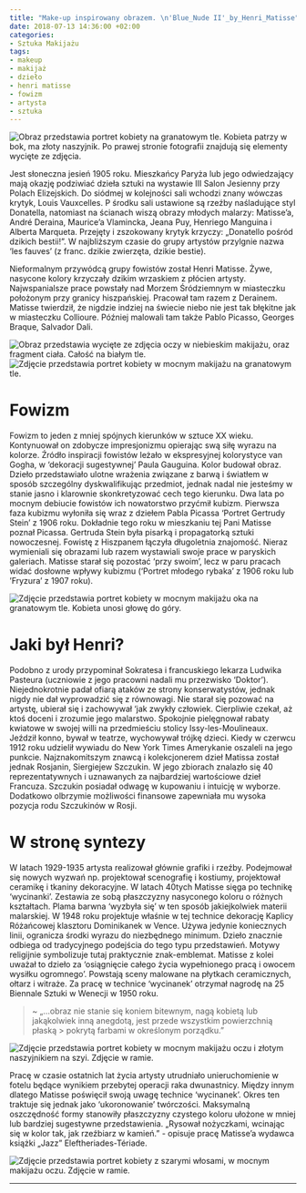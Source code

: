 ```yaml
---
title: "Make-up inspirowany obrazem. \n'Blue_Nude II'_by_Henri_Matisse"
date: 2018-07-13 14:36:00 +02:00
categories:
- Sztuka Makijażu
tags:
- makeup
- makijaż
- dzieło
- henri matisse
- fowizm
- artysta
- sztuka
---
```


![Obraz przedstawia portret kobiety na granatowym tle. Kobieta patrzy w bok, ma złoty naszyjnik. Po prawej stronie fotografii znajdują się elementy wycięte ze zdjęcia.](https://assets0.ello.co/uploads/asset/attachment/7955482/ello-optimized-a5bb3b8a.jpg)

Jest słoneczna jesień 1905 roku. Mieszkańcy Paryża lub jego odwiedzający mają okazję podziwiać dzieła sztuki na wystawie III Salon Jesienny przy Polach Elizejskich. Do siódmej w kolejności sali wchodzi znany wówczas krytyk, Louis Vauxcelles. P środku sali ustawione są rzeźby naśladujące styl Donatella, natomiast na ścianach wiszą obrazy młodych malarzy: Matisse’a, André
 Deraina, Maurice’a Vlamincka, Jeana Puy, Henriego Manguina i Alberta Marqueta. Przejęty i zszokowany krytyk krzyczy: „Donatello pośród dzikich bestii!”. W najbliższym czasie do grupy artystów przylgnie nazwa ‘les fauves’ (z franc. dzikie zwierzęta, dzikie bestie).

Nieformalnym przywódcą grupy fowistów został Henri Matisse. Żywe, nasycone kolory krzyczały dzikim wrzaskiem z płócien artysty. Najwspanialsze prace powstały nad Morzem Śródziemnym w miasteczku położonym przy granicy hiszpańskiej. Pracował tam razem z Derainem. Matisse twierdził, że nigdzie indziej na świecie niebo nie jest tak błękitne jak w miasteczku Collioure. Później malowali tam także Pablo Picasso, Georges Braque, Salvador Dali.

![Obraz przedstawia wycięte ze zdjęcia oczy w niebieskim makijażu, oraz fragment ciała. Całość na białym tle.](https://assets2.ello.co/uploads/asset/attachment/7955487/ello-optimized-2c8c7299.jpg)
![Zdjęcie przedstawia portret kobiety w mocnym makijażu na granatowym tle.](https://assets2.ello.co/uploads/asset/attachment/7955491/ello-optimized-44cc5b3f.jpg)

# Fowizm

Fowizm to jeden z mniej spójnych kierunków w sztuce XX wieku. Kontynuował on zdobycze impresjonizmu opierając swą siłę wyrazu na kolorze. Źródło inspiracji fowistów leżało w ekspresyjnej kolorystyce van Gogha, w ‘dekoracji sugestywnej’ Paula Gauguina. Kolor budował obraz. Dzieło przedstawiało ulotne wrażenia związane z barwą i światłem w sposób szczególny dyskwalifikując przedmiot, jednak nadal nie jesteśmy w stanie jasno i klarownie skonkretyzować cech tego kierunku. Dwa lata po mocnym debiucie fowistów ich nowatorstwo przyćmił kubizm. 
Pierwsza faza kubizmu wyłoniła się wraz z dziełem Pabla Picassa ‘Portret Gertrudy Stein’ z 1906 roku. Dokładnie tego roku w mieszkaniu tej Pani Matisse poznał Picassa. Gertruda Stein była pisarką i propagatorką sztuki nowoczesnej. Fowistę z Hiszpanem łączyła długoletnia znajomość. Nieraz wymieniali się obrazami lub razem wystawiali swoje prace w paryskich galeriach. Matisse starał się pozostać ‘przy swoim’, lecz w paru pracach widać dosłowne wpływy kubizmu (‘Portret młodego rybaka’ z 1906 roku lub ’Fryzura’ z 1907 roku).

![Zdjęcie przedstawia portret kobiety w mocnym makijażu oka na granatowym tle. Kobieta unosi głowę do góry.](https://assets2.ello.co/uploads/asset/attachment/7955496/ello-optimized-2813cba0.jpg)

# Jaki był Henri?

Podobno z urody przypominał Sokratesa i francuskiego lekarza Ludwika Pasteura (uczniowie z jego pracowni nadali mu przezwisko ‘Doktor’). Niejednokrotnie padał ofiarą ataków ze strony konserwatystów, jednak nigdy nie dał wyprowadzić się z równowagi. Nie starał się pozować na artystę, ubierał się i zachowywał ‘jak zwykły człowiek. Cierpliwie czekał, aż ktoś doceni i zrozumie jego malarstwo. Spokojnie pielęgnował rabaty kwiatowe w swojej willi na przedmieściu stolicy Issy-les-Moulineaux. Jeździł konno, bywał w teatrze, wychowywał trójkę dzieci. Kiedy w czerwcu 1912 roku udzielił wywiadu do New York Times Amerykanie oszaleli na jego punkcie. 
Najznakomitszym znawcą i kolekcjonerem dzieł Matissa został jednak Rosjanin, Siergiejew Szczukin. W jego zbiorach znalazło się 40 reprezentatywnych i uznawanych za najbardziej wartościowe dzieł Francuza. Szczukin posiadał odwagę w kupowaniu i intuicję w wyborze. Dodatkowo olbrzymie możliwości finansowe zapewniała mu wysoka pozycja rodu Szczukinów w Rosji. 

# W stronę syntezy

W latach 1929-1935 artysta realizował głównie grafiki i rzeźby. Podejmował się nowych wyzwań np. projektował scenografię i kostiumy, projektował ceramikę i tkaniny dekoracyjne. W latach 40tych Matisse sięga po technikę ‘wycinanki’. Zestawia ze sobą płaszczyzny nasyconego koloru o różnych kształtach. Plama barwna ‘wyzbyła się’ w ten sposób jakiejkolwiek materii malarskiej. W 1948 roku projektuje właśnie w tej technice dekorację Kaplicy Różańcowej klasztoru Dominikanek w Vence. Używa jedynie koniecznych linii, ogranicza środki wyrazu do niezbędnego minimum. Dzieło znacznie odbiega od tradycyjnego podejścia do tego typu przedstawień. Motywy religijnie symbolizuje tutaj praktycznie znak-emblemat. Matisse z kolei uważał to dzieło za ‘osiągnięcie całego życia wypełnionego pracą i owocem wysiłku ogromnego’. Powstają sceny malowane na płytkach ceramicznych, ołtarz i witraże. 
Za pracę w technice ‘wycinanek’ otrzymał nagrodę na 25 Biennale Sztuki w Wenecji w 1950 roku. 

> ~ „...obraz nie stanie się koniem bitewnym, nagą kobietą lub jakąkolwiek inną anegdotą, jest przede wszystkim powierzchnią płaską > pokrytą farbami w określonym porządku.”

![Zdjęcie przedstawia portret kobiety w mocnym makijażu oczu i złotym naszyjnikiem na szyi. Zdjęcie w ramie.](https://assets1.ello.co/uploads/asset/attachment/7955502/ello-optimized-62ff5118.jpg)

Pracę w czasie ostatnich lat życia artysty utrudniało unieruchomienie w fotelu będące wynikiem przebytej operacji raka dwunastnicy. Między innym dlatego Matisse poświęcił swoją uwagę technice ‘wycinanek’. Okres ten traktuje się jednak jako ‘ukoronowanie’ twórczości. Maksymalną oszczędność formy stanowiły płaszczyzny czystego koloru ułożone w mniej lub bardziej sugestywne przedstawienia. „Rysował nożyczkami, wcinając się w kolor tak, jak rzeźbiarz w kamień.” - opisuje pracę Matisse’a wydawca książki „Jazz” Eleftheriades-Tériade.

![Zdjęcie przedstawia portret kobiety z szarymi włosami, w mocnym makijażu oczu. Zdjęcie w ramie.](https://assets1.ello.co/uploads/asset/attachment/7955498/ello-optimized-626789aa.jpg)

---------------------

